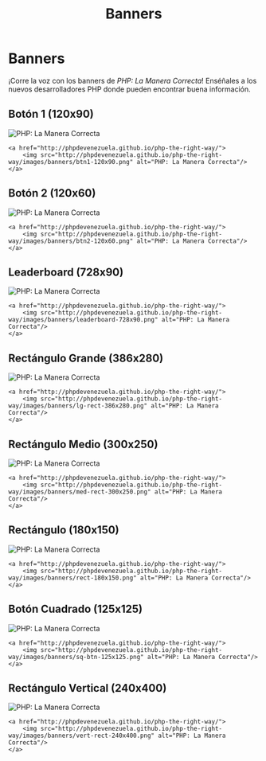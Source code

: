 ﻿---
layout: default
title: Banners
description: "¡Corre la voz! Usa estos banners e informa a los nuevos desarrolladores acerca de PHP: La Manera Correcta"
---

# Banners

¡Corre la voz con los banners de _PHP: La Manera Correcta_! Enséñales a los nuevos desarrolladores PHP donde pueden encontrar buena información.

## Botón 1 (120x90)

<p><img src="/php-the-right-way/images/banners/btn1-120x90.png" alt="PHP: La Manera Correcta"/></p>

    <a href="http://phpdevenezuela.github.io/php-the-right-way/">
        <img src="http://phpdevenezuela.github.io/php-the-right-way/images/banners/btn1-120x90.png" alt="PHP: La Manera Correcta"/>
    </a>

## Botón 2 (120x60)

<p><img src="/php-the-right-way/images/banners/btn2-120x60.png" alt="PHP: La Manera Correcta"/></p>

    <a href="http://phpdevenezuela.github.io/php-the-right-way/">
        <img src="http://phpdevenezuela.github.io/php-the-right-way/images/banners/btn2-120x60.png" alt="PHP: La Manera Correcta"/>
    </a>

## Leaderboard (728x90)

<p><img src="/php-the-right-way/images/banners/leaderboard-728x90.png" alt="PHP: La Manera Correcta"/></p>

    <a href="http://phpdevenezuela.github.io/php-the-right-way/">
        <img src="http://phpdevenezuela.github.io/php-the-right-way/images/banners/leaderboard-728x90.png" alt="PHP: La Manera Correcta"/>
    </a>

## Rectángulo Grande (386x280)

<p><img src="/php-the-right-way/images/banners/lg-rect-386x280.png" alt="PHP: La Manera Correcta"/></p>

    <a href="http://phpdevenezuela.github.io/php-the-right-way/">
        <img src="http://phpdevenezuela.github.io/php-the-right-way/images/banners/lg-rect-386x280.png" alt="PHP: La Manera Correcta"/>
    </a>

## Rectángulo Medio (300x250)

<p><img src="/php-the-right-way/images/banners/med-rect-300x250.png" alt="PHP: La Manera Correcta"/></p>

    <a href="http://phpdevenezuela.github.io/php-the-right-way/">
        <img src="http://phpdevenezuela.github.io/php-the-right-way/images/banners/med-rect-300x250.png" alt="PHP: La Manera Correcta"/>
    </a>

## Rectángulo (180x150)

<p><img src="/php-the-right-way/images/banners/rect-180x150.png" alt="PHP: La Manera Correcta"/></p>

    <a href="http://phpdevenezuela.github.io/php-the-right-way/">
        <img src="http://phpdevenezuela.github.io/php-the-right-way/images/banners/rect-180x150.png" alt="PHP: La Manera Correcta"/>
    </a>

## Botón Cuadrado (125x125)

<p><img src="/php-the-right-way/images/banners/sq-btn-125x125.png" alt="PHP: La Manera Correcta"/></p>

    <a href="http://phpdevenezuela.github.io/php-the-right-way/">
        <img src="http://phpdevenezuela.github.io/php-the-right-way/images/banners/sq-btn-125x125.png" alt="PHP: La Manera Correcta"/>
    </a>

## Rectángulo Vertical (240x400)

<p><img src="/php-the-right-way/images/banners/vert-rect-240x400.png" alt="PHP: La Manera Correcta"/></p>

    <a href="http://phpdevenezuela.github.io/php-the-right-way/">
        <img src="http://phpdevenezuela.github.io/php-the-right-way/images/banners/vert-rect-240x400.png" alt="PHP: La Manera Correcta"/>
    </a>
